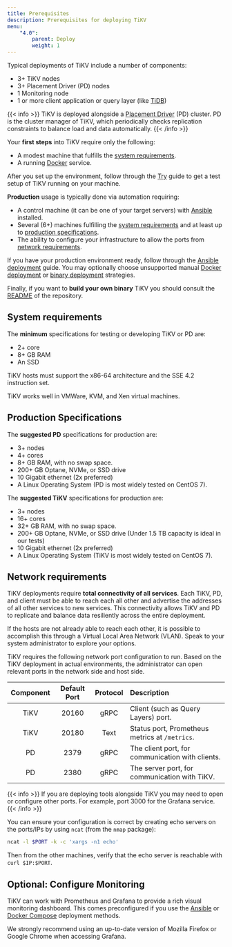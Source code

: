 ```yaml
---
title: Prerequisites
description: Prerequisites for deploying TiKV
menu:
    "4.0":
        parent: Deploy
        weight: 1
---
```


Typical deployments of TiKV include a number of components:

* 3+ TiKV nodes
* 3+ Placement Driver (PD) nodes
* 1 Monitoring node
* 1 or more client application or query layer (like [TiDB](https://github.com/pingcap/tidb))

{{< info >}}
TiKV is deployed alongside a [Placement Driver](https://github.com/pingcap/pd/) (PD) cluster. PD is the cluster manager of TiKV, which periodically checks replication constraints to balance load and data automatically.
{{< /info >}}

Your **first steps** into TiKV require only the following:

* A modest machine that fulfills the [system requirements](#system-requirements).
* A running [Docker](https://docker.com) service.

After you set up the environment, follow through the [Try](../../try) guide to get a test setup of TiKV running on your machine.

**Production** usage is typically done via automation requiring:

* A control machine (it can be one of your target servers) with [Ansible](https://www.ansible.com/) installed.
* Several (6+) machines fulfilling the [system requirements](#system-requirements) and at least up to [production specifications](#production-specifications).
* The ability to configure your infrastructure to allow the ports from [network requirements](#network-requirements).

If you have your production environment ready, follow through the [Ansible deployment](../ansible) guide. You may optionally choose unsupported manual [Docker deployment](../docker) or [binary deployment](../binary) strategies.

Finally, if you want to **build your own binary** TiKV you should consult the [README](https://github.com/tikv/tikv/blob/master/README.md) of the repository.

## System requirements

The **minimum** specifications for testing or developing TiKV or PD are:

* 2+ core
* 8+ GB RAM
* An SSD

TiKV hosts must support the x86-64 architecture and the SSE 4.2 instruction set.

TiKV works well in VMWare, KVM, and Xen virtual machines.

## Production Specifications

The **suggested PD** specifications for production are:

* 3+ nodes
* 4+ cores
* 8+ GB RAM, with no swap space.
* 200+ GB Optane, NVMe, or SSD drive
* 10 Gigabit ethernet (2x preferred)
* A Linux Operating System (PD is most widely tested on CentOS 7).

The **suggested TiKV** specifications for production are:

* 3+ nodes
* 16+ cores
* 32+ GB RAM, with no swap space.
* 200+ GB Optane, NVMe, or SSD drive (Under 1.5 TB capacity is ideal in our tests)
* 10 Gigabit ethernet (2x preferred)
* A Linux Operating System (TiKV is most widely tested on CentOS 7).

## Network requirements

TiKV deployments require **total connectivity of all services**. Each TiKV, PD, and client must be able to reach each all other and advertise the addresses of all other services to new services. This connectivity allows TiKV and PD to replicate and balance data resiliently across the entire deployment.

If the hosts are not already able to reach each other, it is possible to accomplish this through a Virtual Local Area Network (VLAN). Speak to your system administrator to explore your options.

TiKV requires the following network port configuration to run. Based on the TiKV deployment in actual environments, the administrator can open relevant ports in the network side and host side.

| Component | Default Port | Protocol | Description |
| :--:| :--: | :--: | :-- |
| TiKV | 20160 | gRPC | Client (such as Query Layers) port. |
| TiKV | 20180 | Text | Status port, Prometheus metrics at `/metrics`. |
| PD | 2379 | gRPC | The client port, for communication with clients. |
| PD | 2380 | gRPC | The server port, for communication with TiKV. |

{{< info >}}
If you are deploying tools alongside TiKV you may need to open or configure other ports. For example, port 3000 for the Grafana service.
{{< /info >}}

You can ensure your configuration is correct by creating echo servers on the ports/IPs by using `ncat` (from the `nmap` package):

```bash
ncat -l $PORT -k -c 'xargs -n1 echo'
```

Then from the other machines, verify that the echo server is reachable with `curl $IP:$PORT`.

## Optional: Configure Monitoring

TiKV can work with Prometheus and Grafana to provide a rich visual monitoring dashboard. This comes preconfigured if you use the [Ansible](../ansible) or [Docker Compose](../docker-compose) deployment methods.

We strongly recommend using an up-to-date version of Mozilla Firefox or Google Chrome when accessing Grafana.
